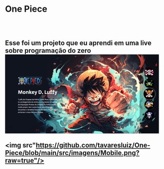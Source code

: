 <h1>One Piece</h1>
<br>
<br>
<h2>Esse foi um projeto que eu aprendi em uma live sobre programação do zero</h>

<img src="https://github.com/tavaresluiz/One-Piece/blob/main/src/imagens/Desktop.png?raw=true"/>

<img src"https://github.com/tavaresluiz/One-Piece/blob/main/src/imagens/Mobile.png?raw=true"/>
